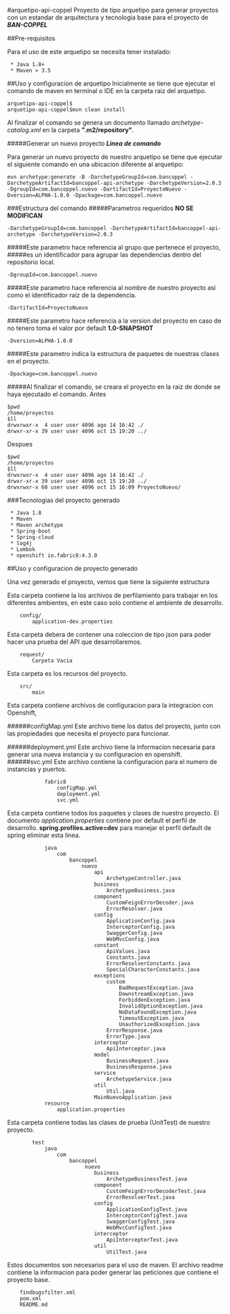 #arquetipo-api-coppel
Proyecto de tipo arquetipo para generar proyectos con un estandar de arquitectura
y tecnologia base para el proyecto de **_BAN-COPPEL_** 

##Pre-requisitos

Para el uso de este arquetipo se necesita tener instalado:
```
 * Java 1.8+ 
 * Maven > 3.5
```
##Uso y configuracion de arquetipo
Inicialmente se tiene que ejecutar el comando de maven en terminal o IDE en la carpeta raiz 
del arquetipo. 

```
arquetipo-api-coppel$ 
arquetipo-api-coppel$mvn clean install
```
Al finalizar el comando se genera un documento llamado _archetype-catalog.xml_ en la carpeta **".m2/repository"**.

#####Generar un nuevo proyecto ***Linea de comando***

Para generar un nuevo proyecto de nuestro arquetipo se tiene que ejecutar el siguiente comando en una ubicacion diferente al arquetipo:
```
mvn archetype:generate -B -DarchetypeGroupId=com.bancoppel -DarchetypeArtifactId=bancoppel-api-archetype -DarchetypeVersion=2.0.3 -DgroupId=com.bancoppel.nuevo -DartifactId=ProyectoNuevo -Dversion=ALPHA-1.0.0 -Dpackage=com.bancoppel.nuevo
```

###Estructura del comando
#####Parametros requeridos **NO SE MODIFICAN**
```
-DarchetypeGroupId=com.bancoppel -DarchetypeArtifactId=bancoppel-api-archetype -DarchetypeVersion=2.0.3 
```
#####Este parametro hace referencia al grupo que pertenece el proyecto, 
#####es un identificador para agrupar las dependencias dentro del repositorio local.
```
-DgroupId=com.bancoppel.nuevo
```
#####Este parametro hace referencia al nombre de nuestro proyecto asi como el identificador raiz de la dependencia.
```
-DartifactId=ProyectoNuevo
```
#####Este parametro hace referencia a la version del proyecto en caso de no tenero toma el valor por default **1.0-SNAPSHOT**
```
-Dversion=ALPHA-1.0.0
```
#####Este parametro indica la estructura de paquetes de nuestras clases en el proyecto.
```
-Dpackage=com.bancoppel.nuevo
```

#####Al finalizar el comando, se creara el proyecto en la raiz de donde se haya ejecutado el comando.
Antes
```
$pwd
/home/proyectos
$ll
drwxrwxr-x  4 user user 4096 ago 14 16:42 ./
drwxr-xr-x 39 user user 4096 oct 15 19:20 ../
```
Despues
```
$pwd
/home/proyectos
$ll
drwxrwxr-x  4 user user 4096 ago 14 16:42 ./
drwxr-xr-x 39 user user 4096 oct 15 19:20 ../
drwxrwxr-x 60 user user 4096 oct 15 16:09 ProyectoNuevo/
```

###Tecnologias del proyecto generado

```
 * Java 1.8
 * Maven 
 * Maven archetype 
 * Spring-boot 
 * Spring-cloud
 * log4j
 * Lombok
 * openshift io.fabric8:4.3.0
```

##Uso y configuracion de proyecto generado

Una vez generado el proyecto, vemos que tiene la siguiente estructura

Esta carpeta contiene la los archivos de perfilamiento para trabajar en los diferentes ambientes, 
en este caso solo contiene el ambiente de desarrollo.
```
    config/
        application-dev.properties
```
Esta carpeta debera de contener una coleccion de tipo json para poder hacer una prueba del API que desarrollaremos.
```
    request/
        Carpeta Vacia
```
Esta carpeta es los recursos del proyecto. 
```
    src/
        main
```
Esta carpeta contiene archivos de configuracion para la integracion con Openshift,


######configMap.yml
Este archivo tiene los datos del proyecto, junto con las propiedades que necesita el proyecto para funcionar.

######deployment.yml
Este archivo tiene la informacion necesaria para generar una nueva instancia y su configuracion en openshift.
######svc.yml
Este archivo contiene la configuracion para el numero de instancias y puertos.
```
            fabric8
                configMap.yml
                deployment.yml
                svc.yml
```

Esta carpeta contiene todos los paquetes y clases de nuestro proyecto.
El documento _application.properties_ contiene por default el perfil de desarrollo. 
**spring.profiles.active=dev** para manejar el perfil default de spring eliminar esta linea.
```
            java 
                com
                    bancoppel
                        nuevo
                            api
                                ArchetypeController.java
                            business
                                ArchetypeBusiness.java
                            component
                                CustomFeignErrorDecoder.java
                                ErrorResolver.java
                            config
                                ApplicationConfig.java
                                InterceptorConfig.java
                                SwaggerConfig.java
                                WebMvcConfig.java
                            constant
                                ApiValues.java
                                Constants.java
                                ErrorResolverConstants.java
                                SpecialCharacterConstants.java
                            exceptions
                                custom
                                    BadRequestException.java
                                    DownstreamException.java
                                    ForbiddenException.java
                                    InvalidOptionException.java
                                    NoDataFoundException.java
                                    TimeoutException.java
                                    UnauthorizedException.java
                                ErrorResponse.java
                                ErrorType.java
                            interceptor
                                ApiInterceptor.java
                            model
                                BusinessRequest.java
                                BusinessResponse.java
                            service
                                ArchetypeService.java
                            util
                                Util.java
                            MainNuevoApplication.java
            resource
                application.properties
```

Esta carpeta contiene todas las clases de prueba (UnitTest) de nuestro proyecto.
```
        test
            java
                com
                    bancoppel
                         nuevo
                            business
                                ArchetypeBusinessTest.java
                            component
                                CustomFeignErrorDecoderTest.java
                                ErrorResolverTest.java
                            config
                                ApplicationConfigTest.java
                                InterceptorConfigTest.java
                                SwaggerConfigTest.java
                                WebMvcConfigTest.java
                            interceptor
                                ApiInterceptorTest.java
                            util
                                UtilTest.java
```
Estos documentos son necesarios para el uso de maven. 
El archivo readme contiene la informacion para poder generar las peticiones que contiene el proyecto base.
```
    findbugsfilter.xml
    pom.xml
    README.md
```